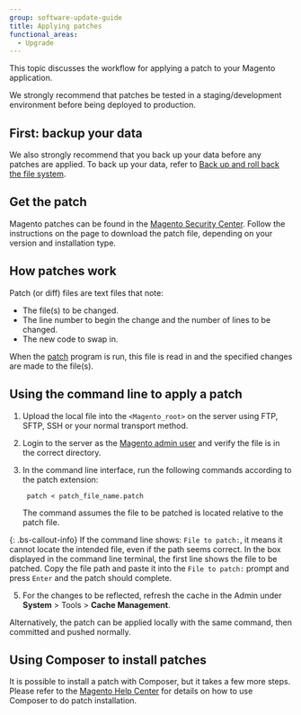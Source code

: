```yaml
---
group: software-update-guide
title: Applying patches
functional_areas:
  - Upgrade
---
```


This topic discusses the workflow for applying a patch to your Magento application.

We strongly recommend that patches be tested in a staging/development environment before being deployed to production.

## First: backup your data

We also strongly recommend that you back up your data before any patches are applied.
To back up your data, refer to [Back up and roll back the file system][].

## Get the patch

Magento patches can be found in the [Magento Security Center][]. Follow the instructions on the page to download the patch file, depending on your version and installation type.

## How patches work

Patch (or diff) files are text files that note:

* The file(s) to be changed.
* The line number to begin the change and the number of lines to be changed.
* The new code to swap in.

When the [patch][] program is run, this file is read in and the specified changes are made to the file(s).

## Using the command line to apply a patch

1. Upload the local file into the `<Magento_root>` on the server using FTP, SFTP, SSH or your normal transport method.  
1. Login to the server as the [Magento admin user][] and verify the file is in the correct directory.
1. In the command line interface, run the following commands according to the patch extension:

        patch < patch_file_name.patch

   The command assumes the file to be patched is located relative to the patch file.

{: .bs-callout-info}
If the command line shows: `File to patch:`, it means it cannot locate the intended file, even if the path seems correct.
In the box displayed in the command line terminal, the first line shows the file to be patched.
Copy the file path and paste it into the `File to patch:` prompt and press `Enter` and the patch should complete.

5. For the changes to be reflected, refresh the cache in the Admin under **System** > Tools > **Cache Management**.

Alternatively, the patch can be applied locally with the same command, then committed and pushed normally.

## Using Composer to install patches

It is possible to install a patch with Composer, but it takes a few more steps.
Please refer to the [Magento Help Center][] for details on how to use Composer to do patch installation.

<!-- Link Definitions -->
[Magento Security Center]:https://magento.com/security/patches
[-p1 instead of -p0]:http://man7.org/linux/man-pages/man1/patch.1.html
[Back up and roll back the file system]:https://devdocs.magento.com/guides/v2.3/install-gde/install/cli/install-cli-backup.html
[patch]:https://en.wikipedia.org/wiki/Patch_(Unix)
[Magento Help Center]:https://support.magento.com/hc/en-us/articles/360005484154-Create-a-patch-for-a-Magento-2-Composer-installation-from-a-GitHub-commit
[Magento Admin user]:https://devdocs.magento.com/guides/v2.3/config-guide/cli/config-cli.html#config-install-cli-first
